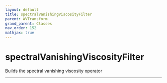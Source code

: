 ```yaml
---
layout: default
title: spectralVanishingViscosityFilter
parent: WVTransform
grand_parent: Classes
nav_order: 152
mathjax: true
---
```


#  spectralVanishingViscosityFilter

Builds the spectral vanishing viscosity operator


---

